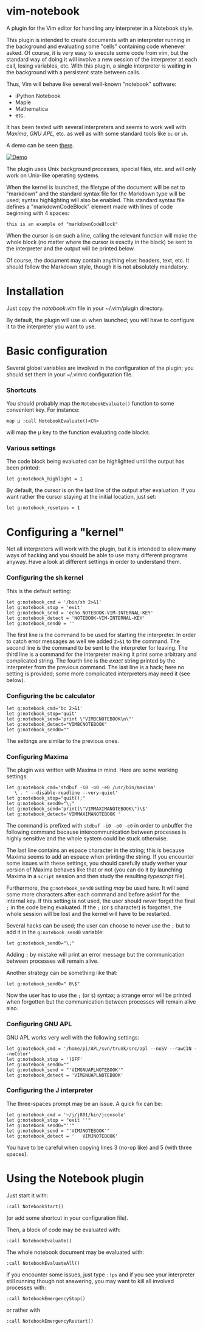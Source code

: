 vim-notebook
============

A plugin for the Vim editor for handling any interpreter in a Notebook style.

This plugin is intended to create documents with an interpreter running in the
background and evaluating some "cells" containing code whenever asked. Of course,
it is very easy to execute some code from vim, but the standard way of doing it
will involve a new session of the interpreter at each call, losing variables, etc.
With this plugin, a single interpreter is waiting in the background with a persistent
state between calls.

Thus, Vim will behave like several well-known "notebook" software:

  * iPython Notebook
  * Maple
  * Mathematica
  * etc.

It has been tested with several interpreters and seems to work well with _Maxima_,
_GNU APL_, etc. as well as with some standard tools like `bc` or `sh`.

A demo can be seen [there](https://www.youtube.com/watch?v=wCGydHdE4b8).

[![Demo](http://img.youtube.com/vi/wCGydHdE4b8/0.jpg)](https://www.youtube.com/watch?v=wCGydHdE4b8)

The plugin uses Unix background processes, special files, etc. and will only work
on Unix-like operating systems.

When the kernel is launched, the filetype of the document will be set to "markdown"
and the standard syntax file for the Markdown type will be used; syntax highlighting
will also be enabled. This standard syntax file defines a "markdownCodeBlock"
element made with lines of code beginning with 4 spaces:

    this is an example of "markdownCodeBlock"

When the cursor is on such a line, calling the relevant function will make the whole
block (no matter where the cursor is exactly in the block) be sent to the interpreter
and the output will be printed below.

Of course, the document may contain anything else: headers, text, etc. It should follow
the Markdown style, though it is not absolutely mandatory.

# Installation

Just copy the _notebook.vim_ file in your ~/.vim/plugin directory.

By default, the plugin will use `sh` when launched; you will have to configure it
to the interpreter you want to use.

# Basic configuration

Several global variables are involved in the configuration of the plugin; you should
set them in your ~/.vimrc configuration file.

### Shortcuts

You should probably map the `NotebookEvaluate()` function to some convenient key.
For instance:

    map µ :call NotebookEvaluate()<CR>

will map the µ key to the function evaluating code blocks.

### Various settings

The code block being evaluated can be highlighted until the output has been printed:

    let g:notebook_highlight = 1

By default, the cursor is on the last line of the output after evaluation. If you
want rather the cursor staying at the initial location, just set:

    let g:notebook_resetpos = 1

# Configuring a "kernel"

Not all interpreters will work with the plugin, but it is intended to allow many
ways of hacking and you should be able to use many different programs anyway.
Have a look at different settings in order to understand them.

### Configuring the sh kernel

This is the default setting:

    let g:notebook_cmd = '/bin/sh 2>&1'
    let g:notebook_stop = 'exit'
    let g:notebook_send = 'echo NOTEBOOK-VIM-INTERNAL-KEY'
    let g:notebook_detect = 'NOTEBOOK-VIM-INTERNAL-KEY'
    let g:notebook_send0 = ''

The first line is the command to be used for starting the interpreter. In order
to catch error messages as well we added `2>&1` to the command.
The second line is the command to be sent to the interpreter for leaving.
The third line is a command for the interpreter making it print some arbitrary
and complicated string. The fourth line is the _exact_ string printed by the
interpreter from the previous command.
The last line is a hack; here no setting is provided; some more complicated
interpreters may need it (see below).

### Configuring the bc calculator

    let g:notebook_cmd='bc 2>&1'
    let g:notebook_stop='quit'
    let g:notebook_send='print \"VIMBCNOTEBOOK\n\"'
    let g:notebook_detect="VIMBCNOTEBOOK"
    let g:notebook_send0=""

The settings are similar to the previous ones.

### Configuring Maxima

The plugin was written with Maxima in mind. Here are some working settings:

    let g:notebook_cmd='stdbuf -i0 -o0 -e0 /usr/bin/maxima'
       \ . ' --disable-readline --very-quiet'
    let g:notebook_stop="quit();"
    let g:notebook_send0="\;"
    let g:notebook_send='print(\"VIMMAXIMANOTEBOOK\")\$'
    let g:notebook_detect='VIMMAXIMANOTEBOOK '

The command is prefixed with `stdbuf -i0 -o0 -e0` in order to unbuffer the following
command because intercommunication between processes is highly sensitive and the
whole system could be stuck otherwise.

The last line contains an espace character in the string; this is because Maxima
seems to add an espace when printing the string. If you encounter some issues with
these settings, you should carefully study wether your version of Maxima behaves
like that or not (you can do it by launching Maxima in a `script` session and then
study the resulting _typescript_ file).

Furthermore, the `g:notebook_send0` setting _may_ be used here. It will send
some more characters after each command and before askinf for the internal key.
If this setting is not used, the user should _never_ forget the final `;` in
the code being evaluated. If the `;` (or `$` character) is forgotten, the whole
session will be lost and the kernel will have to be restarted.

Several hacks can be used; the user can choose to never use the `;` but to add it
in the `g:notebook_send0` variable:

    let g:notebook_send0="\;"

Adding `;` by mistake will print an error message but the communication between
processes will remain alive.

Another strategy can be something like that:

    let g:notebook_send0=" 0\$"

Now the user has to use the `;` (or `$`) syntax; a strange error will be printed
when forgotten but the communication between processes will remain alive also.

### Configuring GNU APL

GNU APL works very well with the following settings:

    let g:notebook_cmd = '/home/pi/APL/svn/trunk/src/apl --noSV --rawCIN --noColor'
    let g:notebook_stop = ')OFF'
    let g:notebook_send0=""
    let g:notebook_send = "'VIMGNUAPLNOTEBOOK'"
    let g:notebook_detect = 'VIMGNUAPLNOTEBOOK'

### Configuring the J interpreter

The three-spaces prompt may be an issue. A quick fix can be:

    let g:notebook_cmd = '~/j/j801/bin/jconsole'
    let g:notebook_stop = "exit ''"
    let g:notebook_send0="''"
    let g:notebook_send = "'VIMJNOTEBOOK'"
    let g:notebook_detect = '   VIMJNOTEBOOK'

You have to be careful when copying lines 3 (no-op like) and 5 (with three spaces).

# Using the Notebook plugin

Just start it with:

    :call NotebookStart()

(or add some shortcut in your configuration file).

Then, a block of code may be evaluated with:

    :call NotebookEvaluate()

The whole notebook document may be evaluated with:

    :call NotebookEvaluateAll()

If you encounter some issues, just type `:!ps` and if you see your interpreter still
running though not answering, you may want to kill all involved processes with:

    :call NotebookEmergencyStop()

or rather with

    :call NotebookEmergencyRestart()
